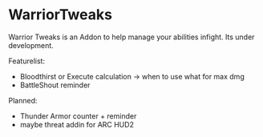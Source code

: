 # WarriorTweaks

Warrior Tweaks is an Addon to help manage your abilities infight. Its under development.

Featurelist:
- Bloodthirst or Execute calculation -> when to use what for max dmg
- BattleShout reminder

Planned:

- Thunder Armor counter + reminder
- maybe threat addin for ARC HUD2
